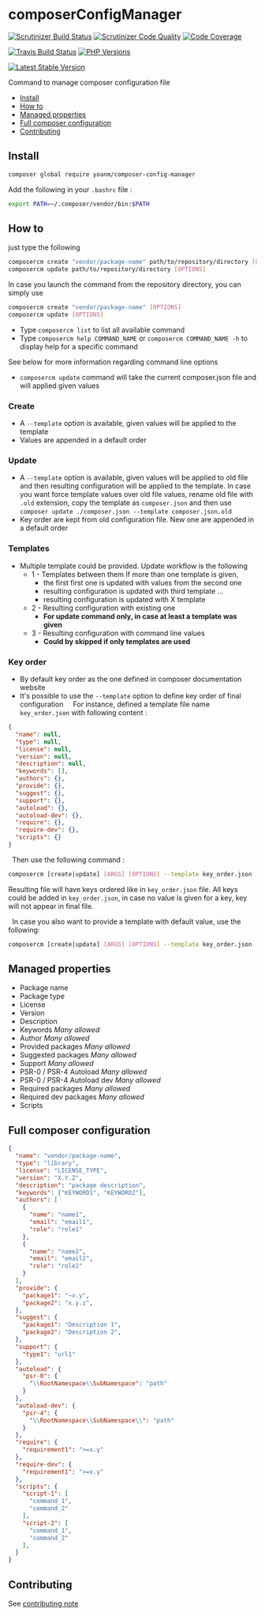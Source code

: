 # composerConfigManager
[![Scrutinizer Build Status](https://img.shields.io/scrutinizer/build/g/yoanm/composerConfigManager.svg?label=Scrutinizer)](https://scrutinizer-ci.com/g/yoanm/composerConfigManager/?branch=master) [![Scrutinizer Code Quality](https://img.shields.io/scrutinizer/g/yoanm/composerConfigManager.svg?label=Code%20quality)](https://scrutinizer-ci.com/g/yoanm/composerConfigManager/?branch=master) [![Code Coverage](https://img.shields.io/scrutinizer/coverage/g/yoanm/composerConfigManager.svg?label=Coverage)](https://scrutinizer-ci.com/g/yoanm/composerConfigManager/?branch=master)

[![Travis Build Status](https://img.shields.io/travis/yoanm/composerConfigManager/master.svg?label=travis)](https://travis-ci.org/yoanm/composerConfigManager) [![PHP Versions](https://img.shields.io/badge/php-5.5%20%2F%205.6%20%2F%207.0-8892BF.svg)](https://php.net/)

[![Latest Stable Version](https://img.shields.io/packagist/v/yoanm/composer-config-manager.svg)](https://packagist.org/packages/yoanm/composer-config-manager)

Command to manage composer configuration file

  * [Install](#install)
  * [How to](#how-to)
  * [Managed properties](#managed-properties)
  * [Full composer configuration](#full-composer-configuration)
  * [Contributing](#contributing)

<a name="install"></a>
## Install
```bash
composer global require yoanm/composer-config-manager
```
 Add the following in your `.bashrc` file : 
```bash
export PATH=~/.composer/vendor/bin:$PATH 
```

<a name="how-to"></a>
## How to

just type the following
```bash
composercm create "vendor/package-name" path/to/repository/directory [OPTIONS]
composercm update path/to/repository/directory [OPTIONS]
```

In case you launch the command from the repository directory, you can simply use 
```bash
composercm create "vendor/package-name" [OPTIONS]
composercm update [OPTIONS]
```

  * Type `composercm list` to list all available command
  * Type `composercm help COMMAND_NAME` or `composercm COMMAND_NAME -h` to display help for a specific command

See below for more information regarding command line options

 * `composercm update` command will take the current composer.json file and will applied given values
 
 ### Create
 * A `--template` option is available, given values will be applied to the template
 * Values are appended in a default order
   
### Update
 * A `--template` option is available, given values will be applied to old file and then resulting configuration will be applied to the template. In case you want force template values over old file values, rename old file with `.old` extension, copy the template as `composer.json` and then use `composer update ./composer.json --template composer.json.old`
 * Key order are kept from old configuration file. New one are appended in a default order
 
### Templates

 * Multiple template could be provided. Update workflow is the following
   * 1 - Templates between them
     If more than one template is given, 
     * the first first one is updated with values from the second one
     * resulting configuration is updated with third template
     ...
     * resulting configuration is updated with X template
   * 2 - Resulting configuration with existing one 
     * **For update command only, in case at least a template was given**
   * 3 - Resulting configuration with command line values
     * **Could by skipped if only templates are used**

### Key order

 * By default key order as the one defined in composer documentation website
 * It's possible to use the `--template` option to define key order of final configuration
   
   For instance, defined a template file name `key_order.json` with following content : 
   
 ```json
 {
   "name": null,
   "type": null,
   "license": null,
   "version": null,
   "description": null,
   "keywords": [],
   "authors": {},
   "provide": {},
   "suggest": {},
   "support": {},
   "autoload": {},
   "autoload-dev": {},
   "require": {},
   "require-dev": {},
   "scripts": {}
 }
 ```

   Then use the following command : 

 ```bash
 composercm [create|update] [ARGS] [OPTIONS] --template key_order.json
 ```

   Resulting file will have keys ordered like in `key_order.json` file. All keys could be added in `key_order.json`, in case no value is given for a key, key will not appear in final file.
   
   In case you also want to provide a template with default value, use the following:
   
 ```bash
 composercm [create|update] [ARGS] [OPTIONS] --template key_order.json --template default_values.json [--template another.json]
 ```

<a name="managed-properties"></a>
## Managed properties

  * Package name
  * Package type
  * License
  * Version
  * Description
  * Keywords *Many allowed*
  * Author *Many allowed*  
  * Provided packages *Many allowed*
  * Suggested packages *Many allowed*
  * Support *Many allowed*
  * PSR-0 / PSR-4 Autoload *Many allowed*
  * PSR-0 / PSR-4 Autoload dev *Many allowed*
  * Required packages *Many allowed*
  * Required dev packages *Many allowed*
  * Scripts

<a name="full-composer-configuration"></a>
## Full composer configuration

```json
{
  "name": "vendor/package-name",
  "type": "library",
  "license": "LICENSE_TYPE",
  "version": "X.Y.Z",
  "description": "package description",
  "keywords": ["KEYWORD1", "KEYWORD2"],
  "authors": [
    {
      "name": "name1",
      "email": "email1",
      "role": "role1"
    },
    {
      "name": "name2",
      "email": "email2",
      "role": "role2"
    }
  ],
  "provide": {
    "package1": "~x.y",
    "package2": "x.y.z",
  },
  "suggest": {
    "package1": "Description 1",
    "package2": "Description 2",
  },
  "support": {
    "type1": "url1"
  },
  "autoload": {
    "psr-0": {
      "\\RootNamespace\\SubNamespace": "path"
    }
  },
  "autoload-dev": {
    "psr-4": {
      "\\RootNamespace\\SubNamespace\\": "path"
    }
  },
  "require": {
    "requirement1": ">=x.y"
  },
  "require-dev": {
    "requirement1": ">=x.y"
  },
  "scripts": {
    "script-1": [
      "command_1",
      "command_2"
    ],
    "script-2": [
      "command_1",
      "command_2"
    ],
  }
}

```

<a name="contributing"></a>
## Contributing
See [contributing note](./CONTRIBUTING.md)
